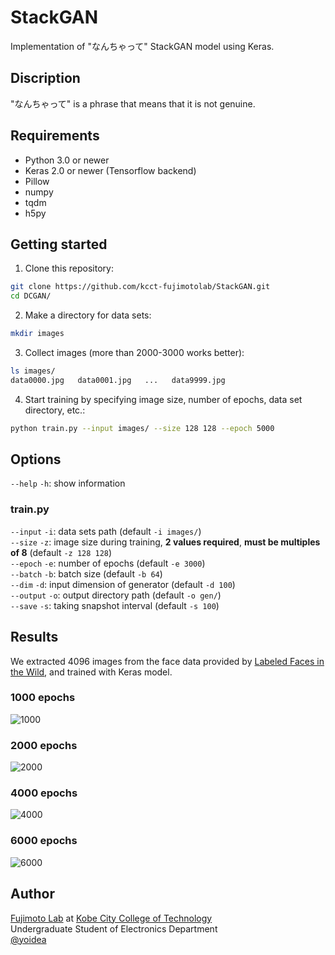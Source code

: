 # StackGAN

Implementation of "なんちゃって" StackGAN model using Keras.

## Discription

"なんちゃって" is a phrase that means that it is not genuine.

## Requirements

- Python 3.0 or newer
- Keras 2.0 or newer (Tensorflow backend)
- Pillow
- numpy
- tqdm
- h5py

## Getting started

1. Clone this repository:
```sh
git clone https://github.com/kcct-fujimotolab/StackGAN.git
cd DCGAN/
```

2. Make a directory for data sets:
```sh
mkdir images
```

3. Collect images (more than 2000-3000 works better):
```sh
ls images/
data0000.jpg   data0001.jpg   ...   data9999.jpg
```

4. Start training by specifying image size, number of epochs, data set directory, etc.:
```sh
python train.py --input images/ --size 128 128 --epoch 5000
```

## Options

`--help` `-h`: show information

### train.py

`--input` `-i`: data sets path (default `-i images/`)  
`--size` `-z`: image size during training, **2 values required**, **must be multiples of 8** (default `-z 128 128`)  
`--epoch` `-e`: number of epochs (default `-e 3000`)  
`--batch` `-b`: batch size (default `-b 64`)  
`--dim` `-d`: input dimension of generator (default `-d 100`)  
`--output` `-o`: output directory path (default `-o gen/`)  
`--save` `-s`: taking snapshot interval (default `-s 100`)

## Results

We extracted 4096 images from the face data provided by [Labeled Faces in the Wild](http://vis-www.cs.umass.edu/lfw/), and trained with Keras model.

### 1000 epochs
![1000](https://i.imgur.com/LlPjdKG.jpg)

### 2000 epochs
![2000](https://i.imgur.com/bI7mQF2.jpg)

### 4000 epochs
![4000](https://i.imgur.com/MrqoC6a.jpg)

### 6000 epochs
![6000](https://i.imgur.com/R8XHxl5.jpg)

## Author

[Fujimoto Lab](http://www.kobe-kosen.ac.jp/~fujimoto/) at [Kobe City College of Technology](http://www.kobe-kosen.ac.jp)  
Undergraduate Student of Electronics Department  
[@yoidea](https://twitter.com/yoidea)